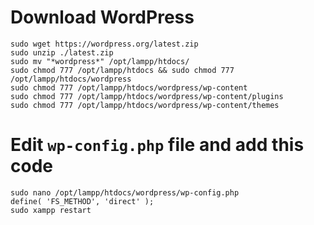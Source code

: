 # Download WordPress

    sudo wget https://wordpress.org/latest.zip
    sudo unzip ./latest.zip
    sudo mv "*wordpress*" /opt/lampp/htdocs/
    sudo chmod 777 /opt/lampp/htdocs && sudo chmod 777 /opt/lampp/htdocs/wordpress
    sudo chmod 777 /opt/lampp/htdocs/wordpress/wp-content
    sudo chmod 777 /opt/lampp/htdocs/wordpress/wp-content/plugins
    sudo chmod 777 /opt/lampp/htdocs/wordpress/wp-content/themes


# Edit `wp-config.php` file and add this code

    sudo nano /opt/lampp/htdocs/wordpress/wp-config.php
    define( 'FS_METHOD', 'direct' );
    sudo xampp restart